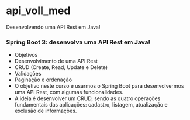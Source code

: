 # api_voll_med
Desenvolvendo uma API Rest em Java!

### Spring Boot 3: desenvolva uma API Rest em Java!
* Objetivos
* Desenvolvimento de uma API Rest
* CRUD (Create, Read, Update e Delete)
* Validações
* Paginação e ordenação
* O objetivo neste curso é usarmos o Spring Boot para desenvolvermos uma API Rest, com algumas funcionalidades. 
* A ideia é desenvolver um CRUD, sendo as quatro operações fundamentais das aplicações: cadastro, listagem, atualização e exclusão de informações.
